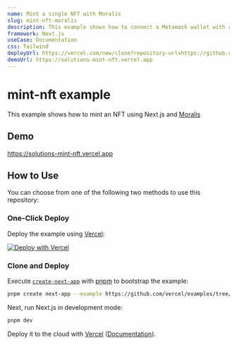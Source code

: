```yaml
---
name: Mint a single NFT with Moralis
slug: mint-nft-moralis
description: This example shows how to connect a Metamask wallet with a Next.js app and how to mint NFTs using Moralis, a popular backend service provider for Web3 apps.
framework: Next.js
useCase: Documentation
css: Tailwind
deployUrl: https://vercel.com/new/clone?repository-url=https://github.com/vercel/examples/tree/main/solutions/mint-nft&project-name=mint-nft&repository-name=mint-nft&env=NEXT_PUBLIC_APP_ID,NEXT_PUBLIC_SERVER_URL,NEXT_PUBLIC_SERVER_DOMAIN
demoUrl: https://solutions-mint-nft.vercel.app
---
```


# mint-nft example

This example shows how to mint an NFT using Next.js and [Moralis](https://moralis.io/)

## Demo

https://solutions-mint-nft.vercel.app

## How to Use

You can choose from one of the following two methods to use this repository:

### One-Click Deploy

Deploy the example using [Vercel](https://vercel.com?utm_source=github&utm_medium=readme&utm_campaign=vercel-examples):

[![Deploy with Vercel](https://vercel.com/button)](https://vercel.com/new/clone?repository-url=https://github.com/vercel/examples/tree/main/solutions/mint-nft&project-name=mint-nft&repository-name=mint-nft&env=NEXT_PUBLIC_APP_ID,NEXT_PUBLIC_SERVER_URL,NEXT_PUBLIC_SERVER_DOMAIN)

### Clone and Deploy

Execute [`create-next-app`](https://github.com/vercel/next.js/tree/canary/packages/create-next-app) with [pnpm](https://pnpm.io/installation) to bootstrap the example:

```bash
pnpm create next-app --example https://github.com/vercel/examples/tree/main/solutions/mint-nft
```

Next, run Next.js in development mode:

```bash
pnpm dev
```

Deploy it to the cloud with [Vercel](https://vercel.com/new?utm_source=github&utm_medium=readme&utm_campaign=edge-middleware-eap) ([Documentation](https://nextjs.org/docs/deployment)).
